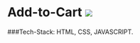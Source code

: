 # Add-to-Cart <img src="https://cdn-icons-png.flaticon.com/512/1413/1413908.png"/>
###Tech-Stack: HTML, CSS, JAVASCRIPT.
